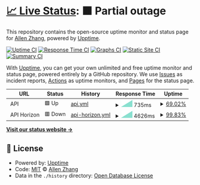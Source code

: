 # [📈 Live Status](https://ztao165.github.io/uptime): <!--live status--> **🟧 Partial outage**

This repository contains the open-source uptime monitor and status page for [Allen Zhang](https://ztao165.github.io/uptime), powered by [Upptime](https://github.com/upptime/upptime).

[![Uptime CI](https://github.com/ztao165/uptime/workflows/Uptime%20CI/badge.svg)](https://github.com/ztao165/uptime/actions?query=workflow%3A%22Uptime+CI%22)
[![Response Time CI](https://github.com/ztao165/uptime/workflows/Response%20Time%20CI/badge.svg)](https://github.com/ztao165/uptime/actions?query=workflow%3A%22Response+Time+CI%22)
[![Graphs CI](https://github.com/ztao165/uptime/workflows/Graphs%20CI/badge.svg)](https://github.com/ztao165/uptime/actions?query=workflow%3A%22Graphs+CI%22)
[![Static Site CI](https://github.com/ztao165/uptime/workflows/Static%20Site%20CI/badge.svg)](https://github.com/ztao165/uptime/actions?query=workflow%3A%22Static+Site+CI%22)
[![Summary CI](https://github.com/ztao165/uptime/workflows/Summary%20CI/badge.svg)](https://github.com/ztao165/uptime/actions?query=workflow%3A%22Summary+CI%22)

With [Upptime](https://upptime.js.org), you can get your own unlimited and free uptime monitor and status page, powered entirely by a GitHub repository. We use [Issues](https://github.com/ztao165/uptime/issues) as incident reports, [Actions](https://github.com/ztao165/uptime/actions) as uptime monitors, and [Pages](https://ztao165.github.io/uptime) for the status page.

<!--start: status pages-->
<!-- This summary is generated by Upptime (https://github.com/upptime/upptime) -->
<!-- Do not edit this manually, your changes will be overwritten -->
<!-- prettier-ignore -->
| URL | Status | History | Response Time | Uptime |
| --- | ------ | ------- | ------------- | ------ |
| <img alt="" src="https://favicons.githubusercontent.com/null" height="13"> API | 🟩 Up | [api.yml](https://github.com/ztao165/uptime/commits/HEAD/history/api.yml) | <details><summary><img alt="Response time graph" src="./graphs/api/response-time-week.png" height="20"> 735ms</summary><br><a href="https://ztao165.github.io/uptime/history/api"><img alt="Response time 735" src="https://img.shields.io/endpoint?url=https%3A%2F%2Fraw.githubusercontent.com%2Fztao165%2Fuptime%2FHEAD%2Fapi%2Fapi%2Fresponse-time.json"></a><br><a href="https://ztao165.github.io/uptime/history/api"><img alt="24-hour response time 735" src="https://img.shields.io/endpoint?url=https%3A%2F%2Fraw.githubusercontent.com%2Fztao165%2Fuptime%2FHEAD%2Fapi%2Fapi%2Fresponse-time-day.json"></a><br><a href="https://ztao165.github.io/uptime/history/api"><img alt="7-day response time 735" src="https://img.shields.io/endpoint?url=https%3A%2F%2Fraw.githubusercontent.com%2Fztao165%2Fuptime%2FHEAD%2Fapi%2Fapi%2Fresponse-time-week.json"></a><br><a href="https://ztao165.github.io/uptime/history/api"><img alt="30-day response time 735" src="https://img.shields.io/endpoint?url=https%3A%2F%2Fraw.githubusercontent.com%2Fztao165%2Fuptime%2FHEAD%2Fapi%2Fapi%2Fresponse-time-month.json"></a><br><a href="https://ztao165.github.io/uptime/history/api"><img alt="1-year response time 735" src="https://img.shields.io/endpoint?url=https%3A%2F%2Fraw.githubusercontent.com%2Fztao165%2Fuptime%2FHEAD%2Fapi%2Fapi%2Fresponse-time-year.json"></a></details> | <details><summary><a href="https://ztao165.github.io/uptime/history/api">69.02%</a></summary><a href="https://ztao165.github.io/uptime/history/api"><img alt="All-time uptime 69.02%" src="https://img.shields.io/endpoint?url=https%3A%2F%2Fraw.githubusercontent.com%2Fztao165%2Fuptime%2FHEAD%2Fapi%2Fapi%2Fuptime.json"></a><br><a href="https://ztao165.github.io/uptime/history/api"><img alt="24-hour uptime 69.02%" src="https://img.shields.io/endpoint?url=https%3A%2F%2Fraw.githubusercontent.com%2Fztao165%2Fuptime%2FHEAD%2Fapi%2Fapi%2Fuptime-day.json"></a><br><a href="https://ztao165.github.io/uptime/history/api"><img alt="7-day uptime 69.02%" src="https://img.shields.io/endpoint?url=https%3A%2F%2Fraw.githubusercontent.com%2Fztao165%2Fuptime%2FHEAD%2Fapi%2Fapi%2Fuptime-week.json"></a><br><a href="https://ztao165.github.io/uptime/history/api"><img alt="30-day uptime 69.02%" src="https://img.shields.io/endpoint?url=https%3A%2F%2Fraw.githubusercontent.com%2Fztao165%2Fuptime%2FHEAD%2Fapi%2Fapi%2Fuptime-month.json"></a><br><a href="https://ztao165.github.io/uptime/history/api"><img alt="1-year uptime 69.02%" src="https://img.shields.io/endpoint?url=https%3A%2F%2Fraw.githubusercontent.com%2Fztao165%2Fuptime%2FHEAD%2Fapi%2Fapi%2Fuptime-year.json"></a></details>
| <img alt="" src="https://favicons.githubusercontent.com/null" height="13"> API Horizon | 🟥 Down | [api-horizon.yml](https://github.com/ztao165/uptime/commits/HEAD/history/api-horizon.yml) | <details><summary><img alt="Response time graph" src="./graphs/api-horizon/response-time-week.png" height="20"> 4626ms</summary><br><a href="https://ztao165.github.io/uptime/history/api-horizon"><img alt="Response time 4626" src="https://img.shields.io/endpoint?url=https%3A%2F%2Fraw.githubusercontent.com%2Fztao165%2Fuptime%2FHEAD%2Fapi%2Fapi-horizon%2Fresponse-time.json"></a><br><a href="https://ztao165.github.io/uptime/history/api-horizon"><img alt="24-hour response time 4626" src="https://img.shields.io/endpoint?url=https%3A%2F%2Fraw.githubusercontent.com%2Fztao165%2Fuptime%2FHEAD%2Fapi%2Fapi-horizon%2Fresponse-time-day.json"></a><br><a href="https://ztao165.github.io/uptime/history/api-horizon"><img alt="7-day response time 4626" src="https://img.shields.io/endpoint?url=https%3A%2F%2Fraw.githubusercontent.com%2Fztao165%2Fuptime%2FHEAD%2Fapi%2Fapi-horizon%2Fresponse-time-week.json"></a><br><a href="https://ztao165.github.io/uptime/history/api-horizon"><img alt="30-day response time 4626" src="https://img.shields.io/endpoint?url=https%3A%2F%2Fraw.githubusercontent.com%2Fztao165%2Fuptime%2FHEAD%2Fapi%2Fapi-horizon%2Fresponse-time-month.json"></a><br><a href="https://ztao165.github.io/uptime/history/api-horizon"><img alt="1-year response time 4626" src="https://img.shields.io/endpoint?url=https%3A%2F%2Fraw.githubusercontent.com%2Fztao165%2Fuptime%2FHEAD%2Fapi%2Fapi-horizon%2Fresponse-time-year.json"></a></details> | <details><summary><a href="https://ztao165.github.io/uptime/history/api-horizon">99.83%</a></summary><a href="https://ztao165.github.io/uptime/history/api-horizon"><img alt="All-time uptime 99.83%" src="https://img.shields.io/endpoint?url=https%3A%2F%2Fraw.githubusercontent.com%2Fztao165%2Fuptime%2FHEAD%2Fapi%2Fapi-horizon%2Fuptime.json"></a><br><a href="https://ztao165.github.io/uptime/history/api-horizon"><img alt="24-hour uptime 99.83%" src="https://img.shields.io/endpoint?url=https%3A%2F%2Fraw.githubusercontent.com%2Fztao165%2Fuptime%2FHEAD%2Fapi%2Fapi-horizon%2Fuptime-day.json"></a><br><a href="https://ztao165.github.io/uptime/history/api-horizon"><img alt="7-day uptime 99.83%" src="https://img.shields.io/endpoint?url=https%3A%2F%2Fraw.githubusercontent.com%2Fztao165%2Fuptime%2FHEAD%2Fapi%2Fapi-horizon%2Fuptime-week.json"></a><br><a href="https://ztao165.github.io/uptime/history/api-horizon"><img alt="30-day uptime 99.83%" src="https://img.shields.io/endpoint?url=https%3A%2F%2Fraw.githubusercontent.com%2Fztao165%2Fuptime%2FHEAD%2Fapi%2Fapi-horizon%2Fuptime-month.json"></a><br><a href="https://ztao165.github.io/uptime/history/api-horizon"><img alt="1-year uptime 99.83%" src="https://img.shields.io/endpoint?url=https%3A%2F%2Fraw.githubusercontent.com%2Fztao165%2Fuptime%2FHEAD%2Fapi%2Fapi-horizon%2Fuptime-year.json"></a></details>

<!--end: status pages-->

[**Visit our status website →**](https://ztao165.github.io/uptime)

## 📄 License

- Powered by: [Upptime](https://github.com/upptime/upptime)
- Code: [MIT](./LICENSE) © [Allen Zhang](https://ztao165.github.io/uptime)
- Data in the `./history` directory: [Open Database License](https://opendatacommons.org/licenses/odbl/1-0/)
